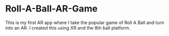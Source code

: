 # Roll-A-Ball-AR-Game
This is my first AR app where I take the popular game of Roll A Ball and turn into an AR. I created this using XR and the 8th ball platform.
